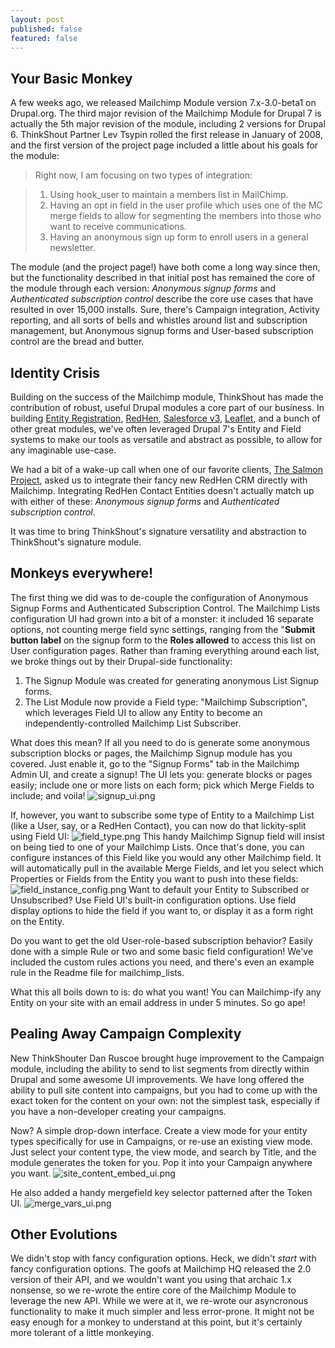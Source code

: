 ```yaml
---
layout: post
published: false
featured: false
---
```


## Your Basic Monkey

A few weeks ago, we released Mailchimp Module version 7.x-3.0-beta1 on Drupal.org. The third major revision of the Mailchimp Module for Drupal 7 is actually the 5th major revision of the module, including 2 versions for Drupal 6. ThinkShout Partner Lev Tsypin rolled the first release in January of 2008, and the first version of the project page included a little about his goals for the module:
> Right now, I am focusing on two types of integration:

> 1. Using hook_user to maintain a members list in MailChimp.
> 2. Having an opt in field in the user profile which uses one of the MC merge fields to allow for segmenting the members into those who want to receive communications.
> 3. Having an anonymous sign up form to enroll users in a general newsletter.

The module (and the project page!) have both come a long way since then, but the functionality described in that initial post has remained the core of the module through each version: _Anonymous signup forms_ and _Authenticated subscription control_ describe the core use cases that have resulted in over 15,000 installs. Sure, there's Campaign integration, Activity reporting, and all sorts of bells and whistles around list and subscription management, but Anonymous signup forms and User-based subscription control are the bread and butter.

## Identity Crisis

Building on the success of the Mailchimp module, ThinkShout has made the contribution of robust, useful Drupal modules a core part of our business. In building [Entity Registration](https://drupal.org/project/registration), [RedHen](https://drupal.org/project/redhen), [Salesforce v3](https://drupal.org/project/salesforce), [Leaflet](https://drupal.org/project/leaflet), and a bunch of other great modules, we've often leveraged Drupal 7's Entity and Field systems to make our tools as versatile and abstract as possible, to allow for any imaginable use-case.

We had a bit of a wake-up call when one of our favorite clients, [The Salmon Project](http://www.salmonlove.com/), asked us to integrate their fancy new RedHen CRM directly with Mailchimp. Integrating RedHen Contact Entities doesn't actually match up with either of these: _Anonymous signup forms_ and _Authenticated subscription control_.

It was time to bring ThinkShout's signature versatility and abstraction to ThinkShout's signature module.

## Monkeys everywhere!

The first thing we did was to de-couple the configuration of Anonymous Signup Forms and Authenticated Subscription Control. The Mailchimp Lists configuration UI had grown into a bit of a monster: it included 16 separate options, not counting merge field sync settings, ranging from the "**Submit button label** on the signup form to the **Roles allowed** to access this list on User configuration pages. Rather than framing everything around each list, we broke things out by their Drupal-side functionality:

1. The Signup Module was created for generating anonymous List Signup forms.
2. The List Module now provide a Field type: "Mailchimp Subscription", which leverages Field UI to allow any Entity to become an independently-controlled Mailchimp List Subscriber.

What does this mean? If all you need to do is generate some anonymous subscription blocks or pages, the Mailchimp Signup module has you covered. Just enable it, go to the "Signup Forms" tab in the Mailchimp Admin UI, and create a signup! The UI lets you: generate blocks or pages easily; include one or more lists on each form; pick which Merge Fields to include; and voila!
![signup_ui.png](/assets/images/blog/signup_ui.png)

If, however, you want to subscribe some type of Entity to a Mailchimp List (like a User, say, or a RedHen Contact), you can now do that lickity-split using Field UI:
![field_type.png](/assets/images/blog/field_type.png)
This handy Mailchimp Signup field will insist on being tied to one of your Mailchimp Lists. Once that's done, you can configure instances of this Field like you would any other Mailchimp field. It will automatically pull in the available Merge Fields, and let you select which Properties or Fields from the Entity you want to push into these fields:
![field_instance_config.png](/assets/images/blog/field_instance_config.png)
Want to default your Entity to Subscribed or Unsubscribed? Use Field UI's built-in configuration options. Use field display options to hide the field if you want to, or display it as a form right on the Entity.

Do you want to get the old User-role-based subscription behavior? Easily done with a simple Rule or two and some basic field configuration! We've included the custom rules actions you need, and there's even an example rule in the Readme file for mailchimp_lists.

What this all boils down to is: do what you want! You can Mailchimp-ify any Entity on your site with an email address in under 5 minutes. So go ape!

## Pealing Away Campaign Complexity

New ThinkShouter Dan Ruscoe brought huge improvement to the Campaign module, including the ability to send to list segments from directly within Drupal and some awesome UI improvements. We have long offered the ability to pull site content into campaigns, but you had to come up with the exact token for the content on your own: not the simplest task, especially if you have a non-developer creating your campaigns.

Now? A simple drop-down interface. Create a view mode for your entity types specifically for use in Campaigns, or re-use an existing view mode. Just select your content type, the view mode, and search by Title, and the module generates the token for you. Pop it into your Campaign anywhere you want.
![site_content_embed_ui.png](/assets/images/blog/site_content_embed_ui.png)

He also added a handy mergefield key selector patterned after the Token UI.
![merge_vars_ui.png](/assets/images/blog/merge_vars_ui.png)

## Other Evolutions

We didn't stop with fancy configuration options. Heck, we didn't _start_ with fancy configuration options. The goofs at Mailchimp HQ released the 2.0 version of their API, and we wouldn't want you using that archaic 1.x nonsense, so we re-wrote the entire core of the Mailchimp Module to leverage the new API. While we were at it, we re-wrote our asyncronous functionality to make it much simpler and less error-prone. It might not be easy enough for a monkey to understand at this point, but it's certainly more tolerant of a little monkeying.